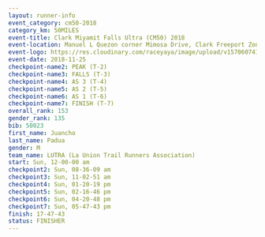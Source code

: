 ```yaml
---
layout: runner-info 
event_category: cm50-2018 
category_km: 50MILES 
event-title: Clark Miyamit Falls Ultra (CM50) 2018 
event-location: Manuel L Quezon corner Mimosa Drive, Clark Freeport Zone, Clark, Pampanga, Philippines 
event-logo: https://res.cloudinary.com/raceyaya/image/upload/v1570607412/logo/cm50_p8ydpq.jpg 
event-date: 2018-11-25 
checkpoint-name2: PEAK (T-2) 
checkpoint-name3: FALLS (T-3) 
checkpoint-name4: AS 3 (T-4) 
checkpoint-name5: AS 2 (T-5) 
checkpoint-name6: AS 1 (T-6) 
checkpoint-name7: FINISH (T-7) 
overall_rank: 153
gender_rank: 135
bib: 50023
first_name: Juancho
last_name: Padua
gender: M
team_name: LUTRA (La Union Trail Runners Association)
start: Sun, 12-00-00 am
checkpoint2: Sun, 08-36-09 am
checkpoint3: Sun, 11-02-51 am
checkpoint4: Sun, 01-20-19 pm
checkpoint5: Sun, 02-16-46 pm
checkpoint6: Sun, 04-20-48 pm
checkpoint7: Sun, 05-47-43 pm
finish: 17-47-43
status: FINISHER
---
```

